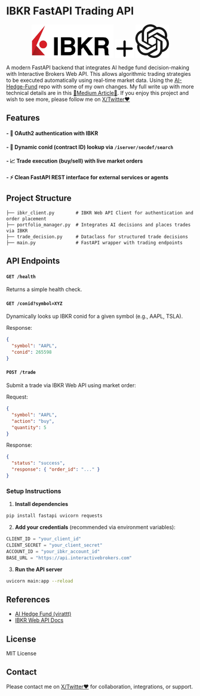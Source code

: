 #  IBKR FastAPI Trading API
<p align="center"> <img src="Logos/ibkr.jpg" alt="IBKR" width="220" height="90">  <img src="Logos/plus.png" alt="Plus" width="50" height="50"> <img src="Logos/ChatGPT.png" alt="GPT" width="90" height="90"> </p>

A modern FastAPI backend that integrates AI hedge fund decision-making with Interactive Brokers Web API. This allows algorithmic trading strategies to be executed automatically using real-time market data. Using the [AI-Hedge-Fund](https://github.com/virattt/ai-hedge-fund) repo with some of my own changes. My full write up with more technical details are in this [📜Medium Article📜](https://medium.com/@aristidesai/interactive-broker-web-api-ec01e6cf3de2). If you enjoy this project and wish to see more, please follow me on [X/Twitter❤️](https://x.com/aristidesai)


## Features

#### - 🔐 OAuth2 authentication with IBKR
#### - 🔎 Dynamic conid (contract ID) lookup via `/iserver/secdef/search`
#### - 📈 Trade execution (buy/sell) with live market orders
#### - ⚡ Clean FastAPI REST interface for external services or agents


## Project Structure

```
├── ibkr_client.py        # IBKR Web API Client for authentication and order placement
├── portfolio_manager.py  # Integrates AI decisions and places trades via IBKR
├── trade_decision.py     # Dataclass for structured trade decisions
├── main.py               # FastAPI wrapper with trading endpoints
```

## API Endpoints

#### `GET /health`
Returns a simple health check.

#### `GET /conid?symbol=XYZ`
Dynamically looks up IBKR conid for a given symbol (e.g., AAPL, TSLA).

Response:
```json
{
  "symbol": "AAPL",
  "conid": 265598
}
```

#### `POST /trade`
Submit a trade via IBKR Web API using market order:

Request:
```json
{
  "symbol": "AAPL",
  "action": "buy",
  "quantity": 5
}
```

Response:
```json
{
  "status": "success",
  "response": { "order_id": "..." }
}
```


### Setup Instructions

1. **Install dependencies**
```bash
pip install fastapi uvicorn requests
```

2. **Add your credentials** (recommended via environment variables):
```python
CLIENT_ID = "your_client_id"
CLIENT_SECRET = "your_client_secret"
ACCOUNT_ID = "your_ibkr_account_id"
BASE_URL = "https://api.interactivebrokers.com"
```

3. **Run the API server**
```bash
uvicorn main:app --reload
```


## References

- [AI Hedge Fund (virattt)](https://github.com/virattt/ai-hedge-fund)
- [IBKR Web API Docs](https://www.interactivebrokers.com/campus/ibkr-api-page/web-api-trading/)


## License
MIT License


## Contact
Please contact me on [X/Twitter❤️](https://x.com/aristidesai) for collaboration, integrations, or support. 
